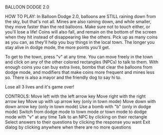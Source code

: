 BALLOON DODGE 2.0

HOW TO PLAY: In Balloon Dodge 2.0, balloons are STILL raining down from the sky, but that's not all. Mines are also raining
down, and while smaller, they move faster than the red balloons. Make sure not to touch either, or you'll lose a life!
Coins will also fall, and remain on the bottom of the screen when they hit instead of disappearing like the others. Pick
up as many coins as you can, as they'll help you buy things in the local town. The longer you stay alive in dodge mode, the
more points you'll get.

To get to the town, press "v" at any time. You can move freely in the town and click on any of the other colored rectangles
(NPCs) to talk to them. With enough coins you can buy extra lives, bombs that clear the balloons from dodge mode, and 
modifiers that make coins more frequent and mines less so. There is also a mayor and the friendly dog to say hi to.

Lose all 3 lives and it's game over!

CONTROLS:
Move left with the left arrow key
Move right with the right arrow key
Move up with up arrow key (only in town mode)
Move down with down arrow key (only in town mode)
Use a bomb with "b" (only in dodge mode)
Switch from dodge mode to town mode or town mode to dodge mode with "v" at any time
Talk to an NPC by clicking on their rectangle
Select answers to their questions by clicking the response you want
Exit dialog by clicking anywhere when there are no more questions

